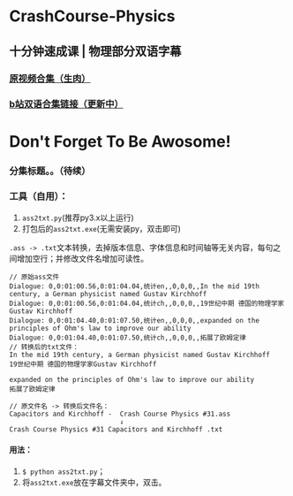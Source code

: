 # CrashCourse-Physics       

## 十分钟速成课 | 物理部分双语字幕 

### [原视频合集（生肉）](?)
### [b站双语合集链接（更新中）](https://www.bilibili.com/video/av49721651)

# Don't Forget To Be Awosome!

### 分集标题。。（待续）

### 工具（自用）：

1. `ass2txt.py`(推荐py3.x以上运行) 
2. 打包后的`ass2txt.exe`(无需安装py，双击即可)

`.ass -> .txt`文本转换，去掉版本信息、字体信息和时间轴等无关内容，每句之间增加空行；并修改文件名增加可读性。
```
// 原始ass文件
Dialogue: 0,0:01:00.56,0:01:04.04,统计en,,0,0,0,,In the mid 19th century, a German physicist named Gustav Kirchhoff
Dialogue: 0,0:01:00.56,0:01:04.04,统计ch,,0,0,0,,19世纪中期 德国的物理学家Gustav Kirchhoff
Dialogue: 0,0:01:04.40,0:01:07.50,统计en,,0,0,0,,expanded on the principles of Ohm's law to improve our ability
Dialogue: 0,0:01:04.40,0:01:07.50,统计ch,,0,0,0,,拓展了欧姆定律
// 转换后的txt文件：
In the mid 19th century, a German physicist named Gustav Kirchhoff
19世纪中期 德国的物理学家Gustav Kirchhoff

expanded on the principles of Ohm's law to improve our ability
拓展了欧姆定律

// 原文件名 -> 转换后文件名：
Capacitors and Kirchhoff -  Crash Course Physics #31.ass
                            ↓
Crash Course Physics #31 Capacitors and Kirchhoff .txt
```

#### 用法：
1. `$ python ass2txt.py`；
2. 将`ass2txt.exe`放在字幕文件夹中，双击。
